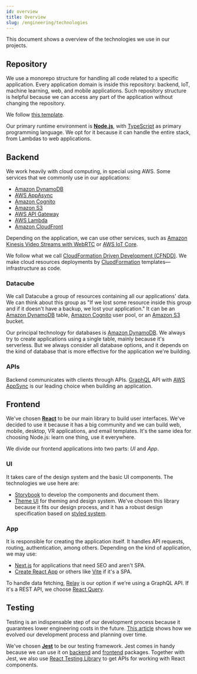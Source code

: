 ```yaml
---
id: overview
title: Overview
slug: /engineering/technologies
---
```


This document shows a overview of the technologies we use in our projects.

## Repository

We use a monorepo structure for handling all code related to a specific application. Every application domain is inside this repository: backend, IoT, machine learning, web, and mobile applications. Such repository structure is helpful because we can access any part of the application without changing the repository.

We follow [this template](https://github.com/ttoss/monorepo).

Our primary runtime environment is [**Node.js**](https://nodejs.org/en/), with [TypeScript](https://www.typescriptlang.org/) as primary programming language. We opt for it because it can handle the entire stack, from Lambdas to web applications.

## Backend

We work heavily with cloud computing, in special using AWS. Some services that we commonly use in our applications:

- [Amazon DynamoDB](https://aws.amazon.com/dynamodb/)
- [AWS AppAsync](https://aws.amazon.com/appsync/)
- [Amazon Cognito](https://aws.amazon.com/cognito/)
- [Amazon S3](https://aws.amazon.com/s3/)
- [AWS API Gateway](https://aws.amazon.com/api-gateway/)
- [AWS Lambda](https://aws.amazon.com/lambda/)
- [Amazon CloudFront](https://aws.amazon.com/cloudfront/)

Depending on the application, we can use other services, such as [Amazon Kinesis Video Streams with WebRTC](https://docs.aws.amazon.com/kinesisvideostreams-webrtc-dg/latest/devguide/what-is-kvswebrtc.html) or [AWS IoT Core](https://aws.amazon.com/iot-core/).

We follow what we call [CloudFormation Driven Development (CFNDD)](https://dev.to/ttoss/cfndd-cloudformation-driven-development-3ej9). We make cloud resources deployments by [CluodFormation](https://aws.amazon.com/cloudformation/) templates—infrastructure as code.

### Datacube

We call Datacube a group of resources containing all our applications' data. We can think about this group as "If we lost some resource inside this group and if it doesn't have a backup, we lost your application." It can be an [Amazon DynamoDB](https://aws.amazon.com/dynamodb/) table, [Amazon Cognito](https://aws.amazon.com/cognito/) user pool, or an [Amazon S3](https://aws.amazon.com/s3/) bucket.

Our principal technology for databases is [Amazon DynamoDB](https://aws.amazon.com/dynamodb/). We always try to create applications using a single table, mainly because it's serverless. But we always consider all database options, and it depends on the kind of database that is more effective for the application we're building.

### APIs

Backend communicates with clients through APIs. [GraphQL](https://graphql.org/) API with [AWS AppSync](https://aws.amazon.com/appsync/) is our leading choice when building an application.

## Frontend

We've chosen [**React**](https://reactjs.org/) to be our main library to build user interfaces. We've decided to use it because it has a big community and we can build web, mobile, desktop, VR applications, and email templates. It's the same idea for choosing Node.js: learn one thing, use it everywhere.

We divide our frontend applications into two parts: _UI_ and _App_.

### UI

It takes care of the design system and the basic UI components. The technologies we use here are:

- [Storybook](https://storybook.js.org/) to develop the components and document them.
- [Theme UI](https://theme-ui.com/) for theming and design system. We've chosen this library because it fits our design process, and it has a robust design specification based on [styled system](https://styled-system.com/).

### App

It is responsible for creating the application itself. It handles API requests, routing, authentication, among others. Depending on the kind of application, we may use:

- [Next.js](https://nextjs.org/) for applications that need SEO and aren't SPA.
- [Create React App](https://create-react-app.dev/) or others like [Vite](https://vitejs.dev/) if it's a SPA.

To handle data fetching, [Relay](https://relay.dev/) is our option if we're using a GraphQL API. If it's a REST API, we choose [React Query](https://react-query.tanstack.com/).

## Testing

Testing is an indispensable step of our development process because it guarantees lower engineering costs in the future. [This article](https://arantespp.com/planning-models) shows how we evolved our development process and planning over time.

We've chosen [**Jest**](https://jestjs.io/) to be our testing framework. Jest comes in handy because we can use it on [backend](#backend) and [frontend](#frontend) packages. Together with Jest, we also use [React Testing Library](https://testing-library.com/docs/react-testing-library/intro) to get APIs for working with React components.

